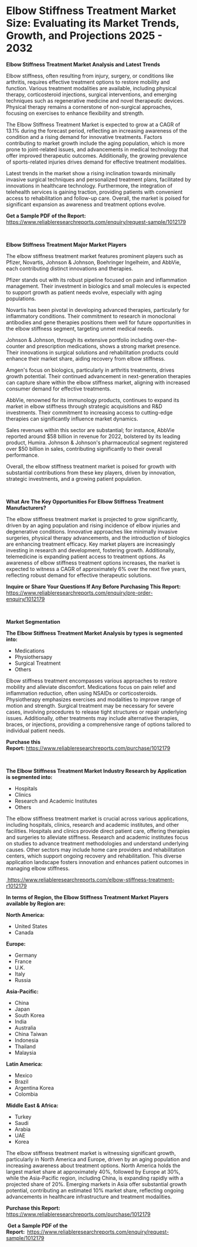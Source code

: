 <p><h1>Elbow Stiffness Treatment Market Size: Evaluating its Market Trends, Growth, and Projections 2025 - 2032</h1></p><p><strong>Elbow Stiffness Treatment Market Analysis and Latest Trends</strong></p>
<p><p>Elbow stiffness, often resulting from injury, surgery, or conditions like arthritis, requires effective treatment options to restore mobility and function. Various treatment modalities are available, including physical therapy, corticosteroid injections, surgical interventions, and emerging techniques such as regenerative medicine and novel therapeutic devices. Physical therapy remains a cornerstone of non-surgical approaches, focusing on exercises to enhance flexibility and strength.</p><p>The Elbow Stiffness Treatment Market is expected to grow at a CAGR of 13.1% during the forecast period, reflecting an increasing awareness of the condition and a rising demand for innovative treatments. Factors contributing to market growth include the aging population, which is more prone to joint-related issues, and advancements in medical technology that offer improved therapeutic outcomes. Additionally, the growing prevalence of sports-related injuries drives demand for effective treatment modalities. </p><p>Latest trends in the market show a rising inclination towards minimally invasive surgical techniques and personalized treatment plans, facilitated by innovations in healthcare technology. Furthermore, the integration of telehealth services is gaining traction, providing patients with convenient access to rehabilitation and follow-up care. Overall, the market is poised for significant expansion as awareness and treatment options evolve.</p></p>
<p><strong>Get a Sample PDF of the Report:&nbsp;</strong> <a href="https://www.reliableresearchreports.com/enquiry/request-sample/1012179?utm_campaign=3553&utm_medium=2&utm_source=Github&utm_content=ia&utm_term=16042025&utm_id=elbow-stiffness-treatment">https://www.reliableresearchreports.com/enquiry/request-sample/1012179</a></p>
<p>&nbsp;</p>
<p><strong>Elbow Stiffness Treatment Major Market Players</strong></p>
<p><p>The elbow stiffness treatment market features prominent players such as Pfizer, Novartis, Johnson & Johnson, Boehringer Ingelheim, and AbbVie, each contributing distinct innovations and therapies.</p><p>Pfizer stands out with its robust pipeline focused on pain and inflammation management. Their investment in biologics and small molecules is expected to support growth as patient needs evolve, especially with aging populations.</p><p>Novartis has been pivotal in developing advanced therapies, particularly for inflammatory conditions. Their commitment to research in monoclonal antibodies and gene therapies positions them well for future opportunities in the elbow stiffness segment, targeting unmet medical needs.</p><p>Johnson & Johnson, through its extensive portfolio including over-the-counter and prescription medications, shows a strong market presence. Their innovations in surgical solutions and rehabilitation products could enhance their market share, aiding recovery from elbow stiffness.</p><p>Amgen's focus on biologics, particularly in arthritis treatments, drives growth potential. Their continued advancement in next-generation therapies can capture share within the elbow stiffness market, aligning with increased consumer demand for effective treatments.</p><p>AbbVie, renowned for its immunology products, continues to expand its market in elbow stiffness through strategic acquisitions and R&D investments. Their commitment to increasing access to cutting-edge therapies can significantly influence market dynamics.</p><p>Sales revenues within this sector are substantial; for instance, AbbVie reported around $58 billion in revenue for 2022, bolstered by its leading product, Humira. Johnson & Johnson's pharmaceutical segment registered over $50 billion in sales, contributing significantly to their overall performance.</p><p>Overall, the elbow stiffness treatment market is poised for growth with substantial contributions from these key players, driven by innovation, strategic investments, and a growing patient population.</p></p>
<p>&nbsp;</p>
<p><strong>What Are The Key Opportunities For Elbow Stiffness Treatment Manufacturers?</strong></p>
<p><p>The elbow stiffness treatment market is projected to grow significantly, driven by an aging population and rising incidence of elbow injuries and degenerative conditions. Innovative approaches like minimally invasive surgeries, physical therapy advancements, and the introduction of biologics are enhancing treatment efficacy. Key market players are increasingly investing in research and development, fostering growth. Additionally, telemedicine is expanding patient access to treatment options. As awareness of elbow stiffness treatment options increases, the market is expected to witness a CAGR of approximately 6% over the next five years, reflecting robust demand for effective therapeutic solutions.</p></p>
<p><strong>Inquire or Share Your Questions If Any Before Purchasing This Report:</strong> <a href="https://www.reliableresearchreports.com/enquiry/pre-order-enquiry/1012179?utm_campaign=3553&utm_medium=2&utm_source=Github&utm_content=ia&utm_term=16042025&utm_id=elbow-stiffness-treatment">https://www.reliableresearchreports.com/enquiry/pre-order-enquiry/1012179</a></p>
<p>&nbsp;</p>
<p><strong>Market Segmentation</strong></p>
<p><strong>The Elbow Stiffness Treatment Market Analysis by types is segmented into:</strong></p>
<p><ul><li>Medications</li><li>Physiothersapy</li><li>Surgical Treatment</li><li>Others</li></ul></p>
<p><p>Elbow stiffness treatment encompasses various approaches to restore mobility and alleviate discomfort. Medications focus on pain relief and inflammation reduction, often using NSAIDs or corticosteroids. Physiotherapy emphasizes exercises and modalities to improve range of motion and strength. Surgical treatment may be necessary for severe cases, involving procedures to release tight structures or repair underlying issues. Additionally, other treatments may include alternative therapies, braces, or injections, providing a comprehensive range of options tailored to individual patient needs.</p></p>
<p><strong>Purchase this Report:&nbsp;</strong><a href="https://www.reliableresearchreports.com/purchase/1012179?utm_campaign=3553&utm_medium=2&utm_source=Github&utm_content=ia&utm_term=16042025&utm_id=elbow-stiffness-treatment">https://www.reliableresearchreports.com/purchase/1012179</a></p>
<p>&nbsp;</p>
<p><strong>The Elbow Stiffness Treatment Market Industry Research by Application is segmented into:</strong></p>
<p><ul><li>Hospitals</li><li>Clinics</li><li>Research and Academic Institutes</li><li>Others</li></ul></p>
<p><p>The elbow stiffness treatment market is crucial across various applications, including hospitals, clinics, research and academic institutes, and other facilities. Hospitals and clinics provide direct patient care, offering therapies and surgeries to alleviate stiffness. Research and academic institutes focus on studies to advance treatment methodologies and understand underlying causes. Other sectors may include home care providers and rehabilitation centers, which support ongoing recovery and rehabilitation. This diverse application landscape fosters innovation and enhances patient outcomes in managing elbow stiffness.</p></p>
<p><a href="https://www.reliableresearchreports.com/elbow-stiffness-treatment-r1012179?utm_campaign=3553&utm_medium=2&utm_source=Github&utm_content=ia&utm_term=16042025&utm_id=elbow-stiffness-treatment">&nbsp;https://www.reliableresearchreports.com/elbow-stiffness-treatment-r1012179</a></p>
<p><strong>In terms of Region, the Elbow Stiffness Treatment Market Players available by Region are:</strong></p>
<p>
    <p> <strong> North America: </strong>
        <ul>
            <li>United States</li>
            <li>Canada</li>
        </ul>
        </p> 
    <p> <strong> Europe: </strong>
        <ul>
            <li>Germany</li>
            <li>France</li>
            <li>U.K.</li>
            <li>Italy</li>
            <li>Russia</li>
        </ul>
        </p> 
    <p> <strong> Asia-Pacific: </strong>
        <ul>
            <li>China</li>
            <li>Japan</li>
            <li>South Korea</li>
            <li>India</li>
            <li>Australia</li>
            <li>China Taiwan</li>
            <li>Indonesia</li>
            <li>Thailand</li>
            <li>Malaysia</li>
        </ul>
        </p> 
    <p> <strong> Latin America: </strong>
        <ul>
            <li>Mexico</li>
            <li>Brazil</li>
            <li>Argentina Korea</li>
            <li>Colombia</li>
        </ul>
        </p> 
    <p> <strong> Middle East & Africa: </strong>
        <ul>
            <li>Turkey</li>
            <li>Saudi</li>
            <li>Arabia</li>
            <li>UAE</li>
            <li>Korea</li>
        </ul>
    </p>
    </p>
<p><p>The elbow stiffness treatment market is witnessing significant growth, particularly in North America and Europe, driven by an aging population and increasing awareness about treatment options. North America holds the largest market share at approximately 40%, followed by Europe at 30%, while the Asia-Pacific region, including China, is expanding rapidly with a projected share of 20%. Emerging markets in Asia offer substantial growth potential, contributing an estimated 10% market share, reflecting ongoing advancements in healthcare infrastructure and treatment modalities.</p></p>
<p><strong>Purchase this Report: </strong><a href="https://www.reliableresearchreports.com/purchase/1012179?utm_campaign=3553&utm_medium=2&utm_source=Github&utm_content=ia&utm_term=16042025&utm_id=elbow-stiffness-treatment">https://www.reliableresearchreports.com/purchase/1012179</a></p>
<p>&nbsp;<strong>Get a Sample PDF of the Report:&nbsp;&nbsp;</strong><a href="https://www.reliableresearchreports.com/enquiry/request-sample/1012179?utm_campaign=3553&utm_medium=2&utm_source=Github&utm_content=ia&utm_term=16042025&utm_id=elbow-stiffness-treatment">https://www.reliableresearchreports.com/enquiry/request-sample/1012179</a></p>
<p><strong></strong></p>
<p><p></p><p></p><p></p></p>